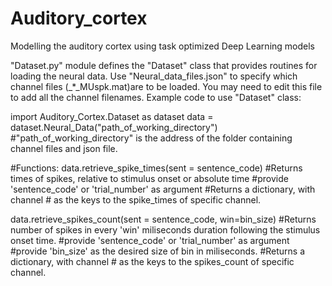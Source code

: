 # Auditory_cortex
Modelling the auditory cortex using task optimized Deep Learning models 

"Dataset.py" module defines the "Dataset" class that provides routines for loading the neural data. 
Use "Neural_data_files.json" to specify which channel files (_*_MUspk.mat)are to be loaded. You may need to edit this file to add all the channel filenames.
Example code to use "Dataset" class:

import Auditory_Cortex.Dataset as dataset
data = dataset.Neural_Data("path_of_working_directory") 
#"path_of_working_directory" is the address of the folder containing channel files and json file.

#Functions:
data.retrieve_spike_times(sent = sentence_code) 
#Returns times of spikes, relative to stimulus onset or absolute time
#provide 'sentence_code' or 'trial_number' as argument
#Returns a dictionary, with channel # as the keys to the spike_times of specific channel.

data.retrieve_spikes_count(sent = sentence_code, win=bin_size) 
#Returns number of spikes in every 'win' miliseconds duration following the stimulus onset time.
#provide 'sentence_code' or 'trial_number' as argument
#provide 'bin_size' as the desired size of bin in miliseconds.
#Returns a dictionary, with channel # as the keys to the spikes_count of specific channel.
